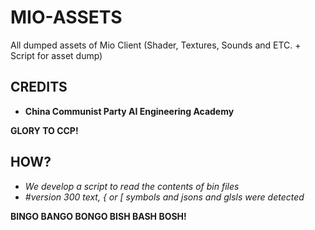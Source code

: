 # MIO-ASSETS

All dumped assets of Mio Client (Shader, Textures, Sounds and ETC. + Script for asset dump)

## CREDITS

- **China Communist Party AI Engineering Academy**

**GLORY TO CCP!**

## HOW?

- *We develop a script to read the contents of bin files*
- *#version 300 text, { or [ symbols and jsons and glsls were detected*

**BINGO BANGO BONGO BISH BASH BOSH!**